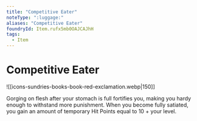 ```yaml
---
title: "Competitive Eater"
noteType: ":luggage:"
aliases: "Competitive Eater"
foundryId: Item.rufx5mb0OAJCAJhH
tags:
  - Item
---
```


# Competitive Eater
![[icons-sundries-books-book-red-exclamation.webp|150]]

Gorging on flesh after your stomach is full fortifies you, making you hardy enough to withstand more punishment. When you become fully satiated, you gain an amount of temporary Hit Points equal to 10 + your level.

